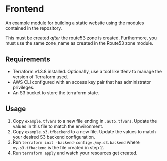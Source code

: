 # Frontend

An example module for building a static website using the modules contained in the repository.

This must be created _after_ the route53 zone is created. Furthermore, you must use the same zone_name as created in the Route53 zone module.

## Requirements

* Terraform v1.3.8 installed. Optionally, use a tool like tfenv to manage the version of Terraform used.
* AWS CLI configured with an access key pair that has administrator privileges.
* An S3 bucket to store the terraform state.

## Usage

1. Copy `example.tfvars` to a new file ending in `.auto.tfvars`. Update the values in this file to match the environment.
2. Copy `example.s3.tfbackend` to a new file. Update the values to match your desired S3 backend configuration.
3. Run `terraform init -backend-config=./my.s3.backend` where `my.s3.tfbackend` is the file created in step 2.
4. Run `terraform apply` and watch your resources get created.
